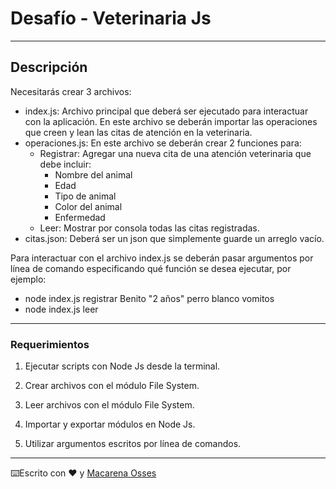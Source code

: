 # Desafío - Veterinaria Js

---

## Descripción

Necesitarás crear 3 archivos:

- index.js: Archivo principal que deberá ser ejecutado para interactuar con la aplicación. En este archivo se deberán importar las operaciones que creen y lean las citas de atención en la veterinaria.
- operaciones.js: En este archivo se deberán crear 2 funciones para:
  - Registrar: Agregar una nueva cita de una atención veterinaria que debe incluir:
    - Nombre del animal
    - Edad
    - Tipo de animal
    - Color del animal
    - Enfermedad
  - Leer: Mostrar por consola todas las citas registradas.
- citas.json: Deberá ser un json que simplemente guarde un arreglo vacío.

Para interactuar con el archivo index.js se deberán pasar argumentos por línea de comando especificando qué función se desea ejecutar, por ejemplo:

- node index.js registrar Benito "2 años" perro blanco vomitos
- node index.js leer

---

### Requerimientos

1. Ejecutar scripts con Node Js desde la terminal.

2. Crear archivos con el módulo File System.

3. Leer archivos con el módulo File System.

4. Importar y exportar módulos en Node Js.

5. Utilizar argumentos escritos por línea de comandos.

---

⌨️Escrito con ❤️ y [Macarena Osses](https://github.com/Makaosva)
